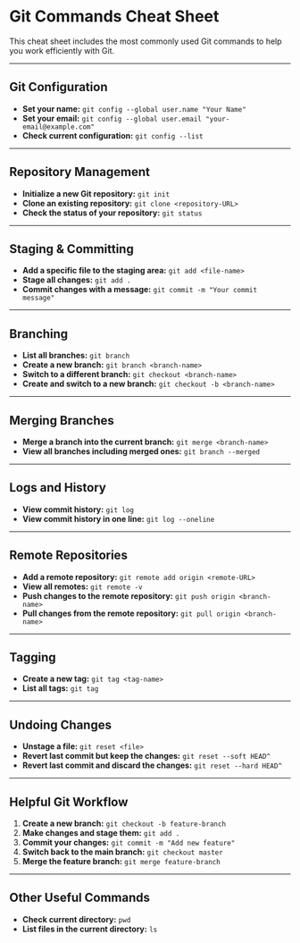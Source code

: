 # Git Commands Cheat Sheet

This cheat sheet includes the most commonly used Git commands to help you work efficiently with Git.

---

## Git Configuration

- **Set your name:** `git config --global user.name "Your Name"`
- **Set your email:** `git config --global user.email "your-email@example.com"`
- **Check current configuration:** `git config --list`

---

## Repository Management

- **Initialize a new Git repository:** `git init`
- **Clone an existing repository:** `git clone <repository-URL>`
- **Check the status of your repository:** `git status`

---

## Staging & Committing

- **Add a specific file to the staging area:** `git add <file-name>`
- **Stage all changes:** `git add .`
- **Commit changes with a message:** `git commit -m "Your commit message"`

---

## Branching

- **List all branches:** `git branch`
- **Create a new branch:** `git branch <branch-name>`
- **Switch to a different branch:** `git checkout <branch-name>`
- **Create and switch to a new branch:** `git checkout -b <branch-name>`

---

## Merging Branches

- **Merge a branch into the current branch:** `git merge <branch-name>`
- **View all branches including merged ones:** `git branch --merged`

---

## Logs and History

- **View commit history:** `git log`
- **View commit history in one line:** `git log --oneline`

---

## Remote Repositories

- **Add a remote repository:** `git remote add origin <remote-URL>`
- **View all remotes:** `git remote -v`
- **Push changes to the remote repository:** `git push origin <branch-name>`
- **Pull changes from the remote repository:** `git pull origin <branch-name>`

---

## Tagging

- **Create a new tag:** `git tag <tag-name>`
- **List all tags:** `git tag`

---

## Undoing Changes

- **Unstage a file:** `git reset <file>`
- **Revert last commit but keep the changes:** `git reset --soft HEAD^`
- **Revert last commit and discard the changes:** `git reset --hard HEAD^`

---

## Helpful Git Workflow

1. **Create a new branch:** `git checkout -b feature-branch`
2. **Make changes and stage them:** `git add .`
3. **Commit your changes:** `git commit -m "Add new feature"`
4. **Switch back to the main branch:** `git checkout master`
5. **Merge the feature branch:** `git merge feature-branch`

---

## Other Useful Commands

- **Check current directory:** `pwd`
- **List files in the current directory:** `ls`
